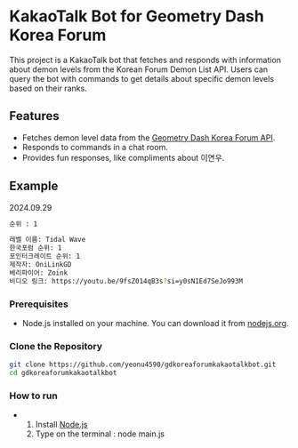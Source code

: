 # KakaoTalk Bot for Geometry Dash Korea Forum

This project is a KakaoTalk bot that fetches and responds with information about demon levels from the Korean Forum Demon List API. Users can query the bot with commands to get details about specific demon levels based on their ranks.

## Features

- Fetches demon level data from the [Geometry Dash Korea Forum API](https://gmdkoreaforum.com/api/demonlist/levels).
- Responds to commands in a chat room.
- Provides fun responses, like compliments about 이연우.

## Example
2024.09.29
```bash
순위 : 1
```
```bash
레벨 이름: Tidal Wave
한국포럼 순위: 1
포인터크레이트 순위: 1
제작자: OniLinkGD
베리파이어: Zoink
비디오 링크: https://youtu.be/9fsZ014qB3s?si=y0sN1Ed7SeJo993M
```

### Prerequisites

- Node.js installed on your machine. You can download it from [nodejs.org](https://nodejs.org/).

### Clone the Repository

```bash
git clone https://github.com/yeonu4590/gdkoreaforumkakaotalkbot.git
cd gdkoreaforumkakaotalkbot
```

### How to run
- 1. Install [Node.js](https://nodejs.org/en/download/package-manager/current)
  2. Type on the terminal : node main.js
